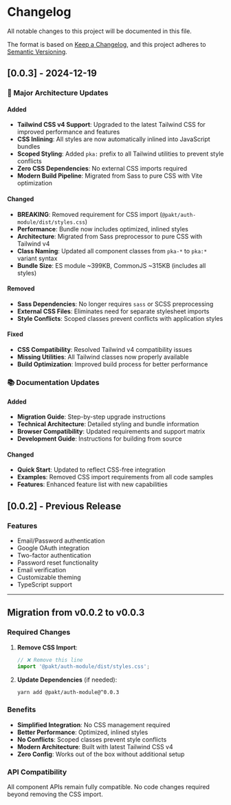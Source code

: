 # Changelog

All notable changes to this project will be documented in this file.

The format is based on [Keep a Changelog](https://keepachangelog.com/en/1.0.0/),
and this project adheres to [Semantic Versioning](https://semver.org/spec/v2.0.0.html).

## [0.0.3] - 2024-12-19

### 🚀 Major Architecture Updates

#### Added
- **Tailwind CSS v4 Support**: Upgraded to the latest Tailwind CSS for improved performance and features
- **CSS Inlining**: All styles are now automatically inlined into JavaScript bundles
- **Scoped Styling**: Added `pka:` prefix to all Tailwind utilities to prevent style conflicts
- **Zero CSS Dependencies**: No external CSS imports required
- **Modern Build Pipeline**: Migrated from Sass to pure CSS with Vite optimization

#### Changed
- **BREAKING**: Removed requirement for CSS import (`@pakt/auth-module/dist/styles.css`)
- **Performance**: Bundle now includes optimized, inlined styles
- **Architecture**: Migrated from Sass preprocessor to pure CSS with Tailwind v4
- **Class Naming**: Updated all component classes from `pka-*` to `pka:*` variant syntax
- **Bundle Size**: ES module ~399KB, CommonJS ~315KB (includes all styles)

#### Removed
- **Sass Dependencies**: No longer requires `sass` or SCSS preprocessing
- **External CSS Files**: Eliminates need for separate stylesheet imports
- **Style Conflicts**: Scoped classes prevent conflicts with application styles

#### Fixed
- **CSS Compatibility**: Resolved Tailwind v4 compatibility issues
- **Missing Utilities**: All Tailwind classes now properly available
- **Build Optimization**: Improved build process for better performance

### 📚 Documentation Updates

#### Added
- **Migration Guide**: Step-by-step upgrade instructions
- **Technical Architecture**: Detailed styling and bundle information
- **Browser Compatibility**: Updated requirements and support matrix
- **Development Guide**: Instructions for building from source

#### Changed
- **Quick Start**: Updated to reflect CSS-free integration
- **Examples**: Removed CSS import requirements from all code samples
- **Features**: Enhanced feature list with new capabilities

## [0.0.2] - Previous Release

### Features
- Email/Password authentication
- Google OAuth integration
- Two-factor authentication
- Password reset functionality
- Email verification
- Customizable theming
- TypeScript support

---

## Migration from v0.0.2 to v0.0.3

### Required Changes

1. **Remove CSS Import**:
   ```typescript
   // ❌ Remove this line
   import '@pakt/auth-module/dist/styles.css';
   ```

2. **Update Dependencies** (if needed):
   ```bash
   yarn add @pakt/auth-module@^0.0.3
   ```

### Benefits

- **Simplified Integration**: No CSS management required
- **Better Performance**: Optimized, inlined styles
- **No Conflicts**: Scoped classes prevent style conflicts
- **Modern Architecture**: Built with latest Tailwind CSS v4
- **Zero Config**: Works out of the box without additional setup

### API Compatibility

All component APIs remain fully compatible. No code changes required beyond removing the CSS import.